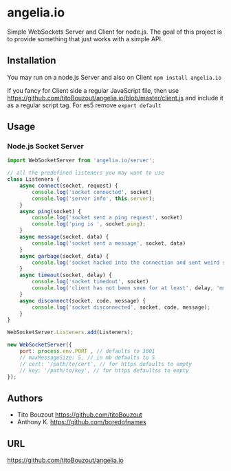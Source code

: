 # angelia.io

Simple WebSockets Server and Client for node.js. The goal of this project is to provide something that just works with a simple API.

## Installation

You may run on a node.js Server and also on Client `npm install angelia.io`

If you fancy for Client side a regular JavaScript file, then use https://github.com/titoBouzout/angelia.io/blob/master/client.js and include it as a regular script tag. For es5 remove `export default`

## Usage

### Node.js Socket Server

```JavaScript
import WebSocketServer from 'angelia.io/server';

// all the predefined listeners you may want to use
class Listeners {
	async connect(socket, request) {
    	console.log('socket connected', socket)
    	console.log('server info', this.server);
    }
	async ping(socket) {
    	console.log('socket sent a ping request', socket)
    	console.log('ping is ', socket.ping);
    }
	async message(socket, data) {
    	console.log('socket sent a message', socket, data)
    }
    async garbage(socket, data) {
    	console.log('socket hacked into the connection and sent weird stuff', socket, data);
    }
    async timeout(socket, delay) {
    	console.log('socket timedout', socket)
    	console.log('client has not been seen for at least', delay, 'ms');
    }
    async disconnect(socket, code, message) {
    	console.log('socket disconnected', socket, code, message);
    }
}

WebSocketServer.Listeners.add(Listeners);

new WebSocketServer({
	port: process.env.PORT , // defaults to 3001
	// maxMessageSize: 5, // in mb defaults to 5
	// cert: '/path/to/cert', // for https defaults to empty
	// key: '/path/to/key', // for https defaultss to empty
});
```

## Authors

- Tito Bouzout https://github.com/titoBouzout
- Anthony K. https://github.com/boredofnames

## URL

https://github.com/titoBouzout/angelia.io
